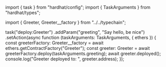 import { task } from "hardhat/config";
import { TaskArguments } from "hardhat/types";

import { Greeter, Greeter\_\_factory } from "../../typechain";

task("deploy:Greeter")
.addParam("greeting", "Say hello, be nice")
.setAction(async function (taskArguments: TaskArguments, { ethers }) {
const greeterFactory: Greeter\_\_factory = await ethers.getContractFactory("Greeter");
const greeter: Greeter = <Greeter>await greeterFactory.deploy(taskArguments.greeting);
await greeter.deployed();
console.log("Greeter deployed to: ", greeter.address);
});
